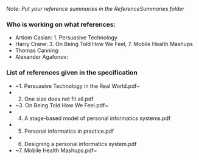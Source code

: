 *Note: Put your reference summaries in the ReferenceSummaries folder*

### Who is working on what references: <br>
  - Artiom Casian: 1. Persuasive Technology <br>
  - Harry Crane: 3. On Being Told How We Feel, 7. Mobile Health Mashups  <br>
  - Thomas Canning: <br>
  - Alexander Agafonov: <br>

### List of references given in the specification ### 
  - ~1. Persuasive Technology in the Real World.pdf~
  - 2. One size does not fit all.pdf
  - ~3. On Being Told How We Feel.pdf~
  - 4. A stage-based model of personal informatics systems.pdf
  - 5. Personal informatics in practice.pdf
  - 6. Designing a personal informatics system.pdf
  - ~7. Mobile Health Mashups.pdf~

